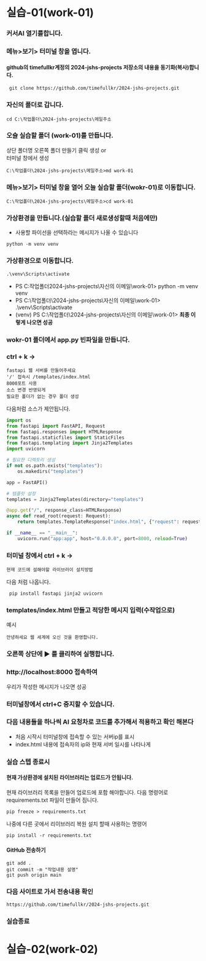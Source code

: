 
# 실습-01(work-01) 
### 커서AI 열기를합니다.
### 메뉴>보기> 터미널 창을 엽니다.
#### github의 timefullkr계정의 2024-jshs-projects 저장소의 내용을 동기화(복사)합니다.

```
 git clone https://github.com/timefullkr/2024-jshs-projects.git
```
### 자신의 폴더로 갑니다.
```
cd C:\작업폴더\2024-jshs-projects\메일주소
```
### 오슬 실습할 폴더 (work-01)를 만듭니다.
상단 폴더명 오른쪽 폴더 만들기 클릭 생성 
or  
터미널 창에서 생성 
```
C:\작업폴더\2024-jshs-projects\메일주소>md work-01
```

### 메뉴>보기> 터미널 창을 열어 오늘 실습할 폴더(wokr-01)로 이동합니다.
```
C:\작업폴더\2024-jshs-projects\메일주소>cd work-01
```
### 가상환경을 만듭니다.(실습할 폴더 새로생성할때 처음에만) 
- 사용할 파이선을 선택하라는 메시지가 나올 수 있습니다
```
python -m venv venv
```
### 가상환경으로 이동합니다.
```
.\venv\Scripts\activate
```
- PS C:작업폴더2024-jshs-projects\자신의 이메일\work-01> python -m venv venv
- PS C:\작업폴더\2024-jshs-projects\자신의 이메일\work-01> .\venv\Scripts\activate
- (venv) PS C:\작업폴더\2024-jshs-projects\자신의 이메일\work-01> **최종 이렇게 나오면 성공**

### wokr-01 폴더에서 app.py 빈파일을 만듭니다.
### ctrl + k -> 
```
fastapi 웹 서버를 만들어주세요
'/' 접속시 /templates/index.html
8000포트 사용
소스 변경 반영되게
필요한 폴더가 없는 경우 폴더 생성
```
다음처럼 소스가 제안됩니다.
```python
import os
from fastapi import FastAPI, Request
from fastapi.responses import HTMLResponse
from fastapi.staticfiles import StaticFiles
from fastapi.templating import Jinja2Templates
import uvicorn

# 필요한 디렉토리 생성
if not os.path.exists("templates"):
    os.makedirs("templates")

app = FastAPI()

# 템플릿 설정
templates = Jinja2Templates(directory="templates")

@app.get("/", response_class=HTMLResponse)
async def read_root(request: Request):
    return templates.TemplateResponse("index.html", {"request": request})

if __name__ == "__main__":
    uvicorn.run("app:app", host="0.0.0.0", port=8000, reload=True)
```
### 터미널 창에서 ctrl + k -> 
```
현재 코드에 설해야할 라이브러이 설치방법
```
다음 처럼 나옵니다.
```
 pip install fastapi jinja2 uvicorn
```

### templates/index.html 만들고 적당한 메시지 입력(수작업으로)
예시
```
안녕하세요 웹 세계에 오신 것을 환영합니다.
```
### 오른쪽 상단에 ▶ 를 클리하여 실행합니다.
### http://localhost:8000  접속하여 
우리가 작성한 메시지가 나오면 성공

### 터미널창에서 ctrl+C 중지할 수 있습니다.

### 다음 내용들을 하나씩 AI 요청차로 코드를 추가해서 적용하고 확인 해본다
- 처음 시작시 터미널창에 접속할 수 있는 서버ip를 표시
- index.html  내용에 접속자의 ip와 현재 서버 일시를 나타나게

### 실습 스텝 종료시

#### 현재 가상환경에 설치된 라이브러리는 업로드가 안됩니다. 
현재 라이브러리 목록을 만들어 업로드에 포함 해야합니다.
다음 명령어로 requirements.txt 파일이 만들어 짐니다.
```
pip freeze > requirements.txt
```
나중에 다른 곳에서 리이브러리 복원 설치 할때 사용하는 명령어 
```
pip install -r requirements.txt
```
#### GitHub 전송하기
```
git add .
git commit -m "작업내용 설명"
git push origin main
```

### 다음 사이트로 가서 전송내용 확인 
```
https://github.com/timefullkr/2024-jshs-projects.git
```
### 실습종료

# 실습-02(work-02) 
